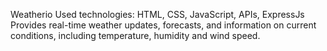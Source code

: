 Weatherio
 Used technologies: HTML, CSS, JavaScript, APIs, ExpressJs
 Provides real-time weather updates, forecasts, and information on current conditions, including temperature, humidity and wind speed.


